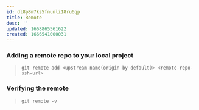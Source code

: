 ```yaml
---
id: dl8p8m7ks5fnunli18ru6qp
title: Remote
desc: ''
updated: 1668865561622
created: 1666541000031
---
```


### Adding a remote repo to your local project

> `git remote add <upstream-name(origin by default)> <remote-repo-ssh-url>`  

### Verifying the remote  
> `git remote -v`  
